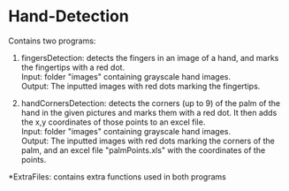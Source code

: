 # Hand-Detection

Contains two programs:

1) fingersDetection: detects the fingers in an image of a hand, and marks the fingertips with a red dot.\
Input: folder "images" containing grayscale hand images.\
Output: The inputted images with red dots marking the fingertips.

2) handCornersDetection: detects the corners (up to 9) of the palm of the hand in the given pictures and marks them with a red dot. 
It then adds the x,y coordinates of those points to an excel file.\
Input: folder "images" containing grayscale hand images.\
Output: The inputted images with red dots marking the corners of the palm, and an excel file "palmPoints.xls" with the coordinates of the points.
 
*ExtraFiles: contains extra functions used in both programs

